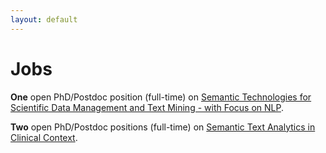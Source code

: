 ```yaml
---
layout: default
---
```


# Jobs

**One** open PhD/Postdoc position (full-time) on [Semantic Technologies for Scientific Data Management and Text Mining - with Focus on NLP](/downloads/JULIE+Lab+Job+Offer+2017+AquaDiva_en.pdf).

**Two** open PhD/Postdoc positions (full-time) on [Semantic Text Analytics in Clinical Context](/downloads/JULIE+Lab+Job+Offer+2017+SMITH_de.pdf).
